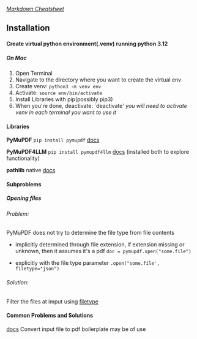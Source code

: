 [*Markdown Cheatsheet*](https://www.markdownguide.org/cheat-sheet/)

## Installation
#### Create virtual python environment(.venv) running python 3.12
##### On Mac
1. Open Terminal
2. Navigate to the directory where you want to create the virtual env
3. Create venv: `python3 -m venv env`
4. Activate: `source env/bin/activate`
5. Install Libraries with pip(possibly pip3)
6. When you're done, deactivate: `deactivate'
*you will need to activate venv in each terminal you want to use it*


#### Libraries
**PyMuPDF**
`pip install pymupdf`
[docs](https://pymupdf.readthedocs.io/en/latest/rag.html#rag-outputting-as-md)

**PyMuPDF4LLM**
`pip install pymupdf4llm`
[docs](https://pymupdf4llm.readthedocs.io/en/latest/index.html)
(installed both to explore functionality)

**pathlib**
native
[docs](https://docs.python.org/3/library/pathlib.html#reading-and-writing-files)





#### Subproblems
##### Opening files
###### Problem: 
  PyMuPDF does not try to determine the file type from file contents
  - implicitly determined through file extension, if extension missing or unknown,
    then it assumes it's a pdf
    `doc = pymupdf.open("some.file")`

  - explicitly with the file type parameter 
    `.open("some.file', filetype="json")`

###### Solution:
  Filter the files at imput using [filetype](https://pypi.org/project/filetype/)


#### Common Problems and Solutions
[docs](https://pymupdf.readthedocs.io/en/latest/recipes-common-issues-and-their-solutions.html)
Convert input file to pdf boilerplate may be of use
